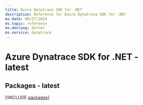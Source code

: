 ```yaml
---
title: Azure Dynatrace SDK for .NET
description: Reference for Azure Dynatrace SDK for .NET
ms.date: 09/27/2024
ms.topic: reference
ms.devlang: dotnet
ms.service: dynatrace
---
```

# Azure Dynatrace SDK for .NET - latest
## Packages - latest
[!INCLUDE [packages](dynatrace-index.md)]